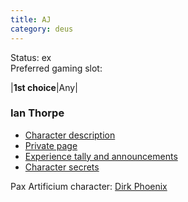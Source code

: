 ```yaml
---
title: AJ
category: deus
---
```

Status: ex
<br>Preferred gaming slot:

|__1st choice__|Any|

### Ian Thorpe

* [Character description](char-public-aj)
* [Private page](char-private-aj)
* [Experience tally and announcements](announce-aj)
* [Character secrets](char-secrets-aj)

Pax Artificium character: [Dirk Phoenix](/pax/pcs/dirk.html)

